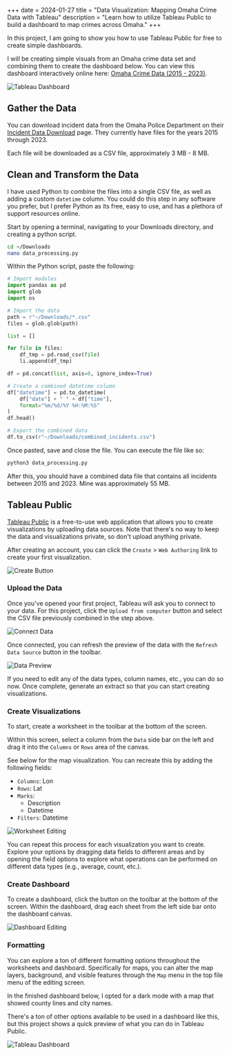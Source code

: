 +++
date = 2024-01-27
title = "Data Visualization: Mapping Omaha Crime Data with Tableau"
description = "Learn how to utilize Tableau Public to build a dashboard to map crimes across Omaha."
+++

In this project, I am going to show you how to use Tableau Public for free to create simple dashboards.

I will be creating simple visuals from an Omaha crime data set and combining them to create the dashboard below. You can view this dashboard interactively online here: [Omaha Crime Data (2015 - 2023)](https://public.tableau.com/app/profile/c.c7042/viz/OmahaCrimeData2015-2023/OmahaCrimeData2015-2023#1).

![Tableau Dashboard](https://img.cleberg.net/blog/20240127-tableau-dashboard/dashboard.png)

## Gather the Data

You can download incident data from the Omaha Police Department on their [Incident Data Download](https://police.cityofomaha.org/crime-information/incident-data-download) page. They currently have files for the years 2015 through 2023.

Each file will be downloaded as a CSV file, approximately 3 MB - 8 MB.

## Clean and Transform the Data

I have used Python to combine the files into a single CSV file, as well as adding a custom `datetime` column. You could do this step in any software you prefer, but I prefer Python as its free, easy to use, and has a plethora of support resources online.

Start by opening a terminal, navigating to your Downloads directory, and creating a python script.

```sh
cd ~/Downloads
nano data_processing.py
```

Within the Python script, paste the following:

```python
# Import modules
import pandas as pd
import glob
import os

# Import the data
path = r"~/Downloads/*.csv"
files = glob.glob(path)

list = []

for file in files:
    df_tmp = pd.read_csv(file)
    li.append(df_tmp)

df = pd.concat(list, axis=0, ignore_index=True)

# Create a combined datetime column
df["datetime"] = pd.to_datetime(
    df["date"] + " " + df["time"],
    format="%m/%d/%Y %H:%M:%S"
)
df.head()

# Export the combined data
df.to_csv(r"~/Downloads/combined_incidents.csv")
```

Once pasted, save and close the file. You can execute the file like so:

```sh
python3 data_processing.py
```

After this, you should have a combined data file that contains all incidents between 2015 and 2023. Mine was approximately 55 MB.

## Tableau Public

[Tableau Public](https://public.tableau.com/) is a free-to-use web application that allows you to create visualizations by uploading data sources. Note that there's no way to keep the data and visualizations private, so don't upload anything private.

After creating an account, you can click the `Create` > `Web Authoring` link to create your first visualization.

![Create Button](https://img.cleberg.net/blog/20240127-tableau-dashboard/create_button.png)

### Upload the Data

Once you've opened your first project, Tableau will ask you to connect to your data. For this project, click the `Upload from computer` button and select the CSV file previously combined in the step above.

![Connect Data](https://img.cleberg.net/blog/20240127-tableau-dashboard/connect_data.png)

Once connected, you can refresh the preview of the data with the `Refresh Data Source` button in the toolbar.

![Data Preview](https://img.cleberg.net/blog/20240127-tableau-dashboard/data_preview.png)

If you need to edit any of the data types, column names, etc., you can do so now. Once complete, generate an extract so that you can start creating visualizations.

### Create Visualizations

To start, create a worksheet in the toolbar at the bottom of the screen.

Within this screen, select a column from the `Data` side bar on the left and drag it into the `Columns` or `Rows` area of the canvas.

See below for the map visualization. You can recreate this by adding the following fields:

- `Columns`: Lon
- `Rows`: Lat
- `Marks`:
    - Description
    - Datetime
- `Filters`: Datetime

![Worksheet Editing](https://img.cleberg.net/blog/20240127-tableau-dashboard/worksheet_edit.png)

You can repeat this process for each visualization you want to create. Explore your options by dragging data fields to different areas and by opening the field options to explore what operations can be performed on different data types (e.g., average, count, etc.).

### Create Dashboard

To create a dashboard, click the button on the toolbar at the bottom of the screen. Within the dashboard, drag each sheet from the left side bar onto the dashboard canvas.

![Dashboard Editing](https://img.cleberg.net/blog/20240127-tableau-dashboard/dashboard_edit.png)

### Formatting

You can explore a ton of different formatting options throughout the worksheets and dashboard. Specifically for maps, you can alter the map layers, background, and visible features through the `Map` menu in the top file menu of the editing screen.

In the finished dashboard below, I opted for a dark mode with a map that showed county lines and city names.

There's a ton of other options available to be used in a dashboard like this, but this project shows a quick preview of what you can do in Tableau Public.

![Tableau Dashboard](https://img.cleberg.net/blog/20240127-tableau-dashboard/dashboard.png)
